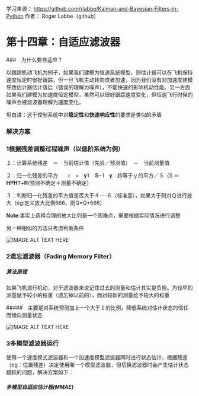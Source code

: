 学习来源：
https://github.com/rlabbe/Kalman-and-Bayesian-Filters-in-Python
作者：
Roger Labbe（github）


# 第十四章：自适应滤波器


###　为什么要自适应？


以跟踪机动飞机为例子，如果我们建模为恒速系统模型，则估计器可以在飞机保持速度恒定时很好跟踪，但一旦飞机主动转向或者加速，因为我们没有对加速度建模导致估计器估计落后（错误的理解为噪声），不能快速的影响机动性能。另一方面如果我们建模为加速度恒定模型，虽然可以很好跟踪速度变化，但恒速飞行时候的噪声会被滤波器理解为速度变化。

坦白讲：这于控制系统中对**稳定性**和**快速响应性**的要求是类似的矛盾

### 解决方案

### 1根据残差调整过程噪声（以低阶系统为例）

１：计算系统残差　＝　当前估计值（先验／预测值）　－　当前测量值

２：归一化残差的平方　　𝜖　=　𝐲𝖳　𝐒−1　𝐲　约等于ｙ的平方／Ｓ（S ＝ 𝐇𝐏𝐇𝖳+𝐑/预测不确定＋测量不确定）

３：判断归一化残差的平方值是否大于４---６（标准差），如果大于则对Ｑ进行放大（eg:定义放大比例666，则Q=Q*666）

**Note**:事实上选择合理的放大比列是一个困难点，需要根据实际情况进行调整

另一种相似的方法只考虑判断条件

![IMAGE ALT TEXT HERE](https://github.com/xdwgood/Navigation-and-control/blob/xdwgood-patch-1/162.png)

### 2遗忘滤波器（Fading Memory Filter）

##### 算法原理

如果飞机进行机动，对于滤波器来说记住过去的测量和估计其实是负担。为较早的测量赋予较小的权重（遗忘掉以前的），而对较新的测量给予较大的权重


#####　主要是对系统预测加上一个大于１的比例，降低系统对估计状态的信任而倾向测量状态


![IMAGE ALT TEXT HERE](https://github.com/xdwgood/Navigation-and-control/blob/xdwgood-patch-1/163.png)

### 3多模型滤波器运行

使用一个速度模式滤波器和一个加速度模型滤波器同时进行状态估计，根据残差（eg：位置残差）决定使用哪一个模型滤波器，但切换滤波器时会产生估计状态跳跃的问题，解决方案如下：

##### 多模型自适应估计器(MMAE)


